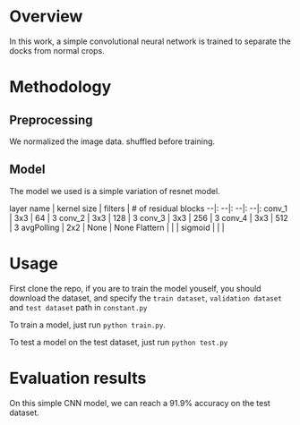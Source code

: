 # Overview

In this work, a simple convolutional neural network is trained to separate the docks from normal crops.

# Methodology

## Preprocessing
We normalized the image data. shuffled before training.

## Model
The model we used is a simple variation of resnet model.

layer name | kernel size | filters | # of residual blocks 
--|: --|: --|: --|:
conv\_1 | 3x3 | 64 | 3
conv\_2 | 3x3 | 128 | 3
conv\_3 | 3x3 | 256 | 3
conv\_4 | 3x3 | 512 | 3
avgPolling | 2x2 | None | None
Flattern | | |
sigmoid | | |

# Usage
First clone the repo, if you are to train the model youself, you should download the dataset, and specify the `train dataset`, `validation dataset` and `test dataset` path in `constant.py`

To train a model, just run `python train.py`.

To test a model on the test dataset, just run `python test.py`

# Evaluation results
On this simple CNN model, we can reach a 91.9% accuracy on the test dataset.
